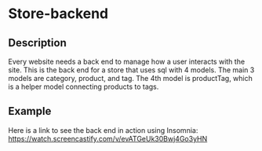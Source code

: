 # Store-backend
## Description
Every website needs a back end to manage how a user interacts with the site.  This is the back end for a store that uses sql with 4 models.  The main 3 models are category, product, and tag.  The 4th model is productTag, which is a helper model connecting products to tags.  
## Example
Here is a link to see the back end in action using Insomnia: https://watch.screencastify.com/v/evATGeUk30Bwj4Go3yHN